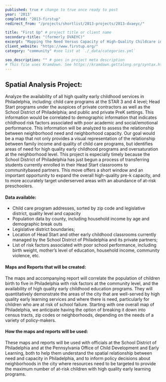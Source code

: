 ```yaml
---
published: true # change to true once ready to post
year: '2013'
completed: "2013-firstup"
redirect_from: "/projects/shortlist/2013-projects/2013-dvaeyc/"

title: "First Up" # project title or client name
secondary-title: "(formerly DVAEYC)"
excerpt: "Mapping the Need Versus Capacity of High-Quality Childcare in the Delaware Valley" # shows on project list page
client_website: "https://www.firstup.org/"
category: "community" #see list at `./_data/categories.yml`

seo_description: "" # goes in project meta description
# This file uses Kramdown. See https://kramdown.gettalong.org/syntax.html for syntax
---
```


## Spatial Analysis Project:
Analyze the availability of all high quality early childhood services in Philadelphia, including: child care programs at the STAR 3 and 4 level; Head Start programs under the auspices of private contractors as well as the School District of Philadelphia; and public and private PreK settings. This information would be correlated to demographic information that indicates childhood risk factors associated with poor academic and social/emotional performance. This information will be analyzed to assess the relationship between neighborhood need and neighborhood capacity. Our goal would be a map that not only provides a visual representation of the relationship between family income and quality of child care programs, but identifies areas of need for high quality early childhood programs and oversaturation at the neighborhood level. This project is especially timely because the School District of Philadelphia has just begun a process of transferring students currently enrolled in their Head Start classrooms to communitybased partners. This move offers a short window and an important opportunity to expand the overall high-quality pre-k capacity, and to more accurately target underserved areas with an abundance of at-risk preschoolers.

#### Data available:
- Child care program addresses, sorted by zip code and legislative district, quality level and capacity
- Population data by county, including household income by age and demographic break outs
- Legislative district boundaries;
- Location of Head Start and other early childhood classrooms currently managed by the School District of Philadelphia and its private partners;
- List of risk factors associated with poor school performance, including birth weight, mother’s level of education, household income, community violence, etc.

#### Maps and Reports that will be created:
The maps and accompanying report will correlate the population of children birth to five in Philadelphia with risk factors at the community level, and the availability of high quality early childhood education programs. They will quantitatively demonstrate the areas of the city that are well-served by high quality early learning services and where there is need, particularly for children who are at risk of school failure. Starting with one overall map of Philadelphia, we anticipate having the option of breaking it down into census tracts, zip codes or neighborhoods, depending on the needs of a variety of policy-makers.

#### How the maps and reports will be used:
These maps and reports will be used with officials at the School District of Philadelphia and at the Pennsylvania Office of Child Development and Early Learning, both to help them understand the spatial relationship between need and capacity in Philadelphia, and to inform policy decisions about neighborhoods in the city where resources need to be targeted to provide the maximum number of at-risk children with high quality early learning programs.
